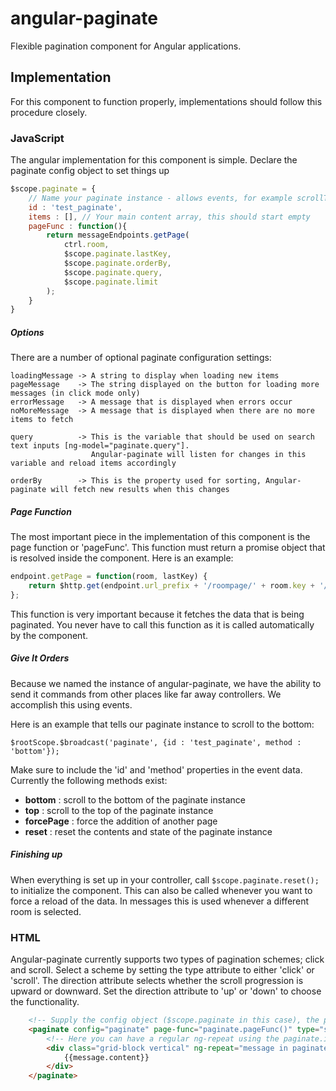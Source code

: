 # angular-paginate


Flexible pagination component for Angular applications.

## Implementation

For this component to function properly, implementations should follow this procedure closely.

### JavaScript

The angular implementation for this component is simple. Declare the paginate config object to set things up
```js
$scope.paginate = {
    // Name your paginate instance - allows events, for example scrollToBottom
    id : 'test_paginate',
    items : [], // Your main content array, this should start empty
    pageFunc : function(){
        return messageEndpoints.getPage(
            ctrl.room,
            $scope.paginate.lastKey,
            $scope.paginate.orderBy,
            $scope.paginate.query,
            $scope.paginate.limit
        );
    }
}
```
##### Options

There are a number of optional paginate configuration settings:

    loadingMessage -> A string to display when loading new items
    pageMessage    -> The string displayed on the button for loading more messages (in click mode only)
    errorMessage   -> A message that is displayed when errors occur
    noMoreMessage  -> A message that is displayed when there are no more items to fetch

    query          -> This is the variable that should be used on search text inputs [ng-model="paginate.query"].
                      Angular-paginate will listen for changes in this variable and reload items accordingly

    orderBy        -> This is the property used for sorting, Angular-paginate will fetch new results when this changes

##### Page Function

The most important piece in the implementation of this component is the page function or 'pageFunc'. This function must return
a promise object that is resolved inside the component. Here is an example:

```js
endpoint.getPage = function(room, lastKey) {
    return $http.get(endpoint.url_prefix + '/roompage/' + room.key + '/' + lastKey);
};
```

This function is very important because it fetches the data that is being paginated. You never have to call this function as
it is called automatically by the component.

##### Give It Orders

Because we named the instance of angular-paginate, we have the ability to send it commands from other places like far away controllers. We accomplish this using events.

Here is an example that tells our paginate instance to scroll to the bottom:

    $rootScope.$broadcast('paginate', {id : 'test_paginate', method : 'bottom'});

Make sure to include the 'id' and 'method' properties in the event data. Currently the following methods exist:

- **bottom** : scroll to the bottom of the paginate instance
- **top** : scroll to the top of the paginate instance
- **forcePage** : force the addition of another page
- **reset** :  reset the contents and state of the paginate instance

##### Finishing up

When everything is set up in your controller, call `$scope.paginate.reset();` to initialize the component.
This can also be called whenever you want to force a reload of the data.
In messages this is used whenever a different room is selected.

### HTML

Angular-paginate currently supports two types of pagination schemes; click and scroll. Select a scheme by setting the
type attribute to either 'click' or 'scroll'. The direction attribute selects whether the scroll progression is upward
or downward. Set the direction attribute to 'up' or 'down' to choose the functionality.
```html
    <!-- Supply the config object ($scope.paginate in this case), the page function, type and direction -->
    <paginate config="paginate" page-func="paginate.pageFunc()" type="scroll" direction="up">
        <!-- Here you can have a regular ng-repeat using the paginate.items array for content -->
        <div class="grid-block vertical" ng-repeat="message in paginate.items | orderBy:'+created_at'">
            {{message.content}}
        </div>
    </paginate>
```
